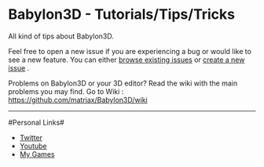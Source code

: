 # Babylon3D - Tutorials/Tips/Tricks
All kind of tips about Babylon3D. 

Feel free to open a new issue if you are experiencing a bug or would like to see a new feature. You can either [browse existing issues](https://github.com/matriax/Babylon3D/issues) or [create a new issue](https://github.com/matriax/Babylon3D/issues/new) .

Problems on Babylon3D or your 3D editor? Read the wiki with the main problems you may find.
Go to Wiki : https://github.com/matriax/Babylon3D/wiki


***

#Personal Links#

- [Twitter](https://twitter.com/DavitMasia)
- [Youtube](https://www.youtube.com/playlist?list=PLLhVKO3HeaaxrhZH4f2sIXtTbZqyiX2UQ)
- [My Games](https://kronbits.itch.io/)

